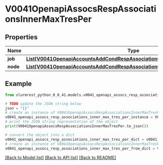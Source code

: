 # V0041OpenapiAssocsRespAssociationsInnerMaxTresPer


## Properties

Name | Type | Description | Notes
------------ | ------------- | ------------- | -------------
**job** | [**List[V0041OpenapiAccountsAddCondRespAssociationConditionAssociationGrptresInner]**](V0041OpenapiAccountsAddCondRespAssociationConditionAssociationGrptresInner.md) | MaxTRESPerJob | [optional] 
**node** | [**List[V0041OpenapiAccountsAddCondRespAssociationConditionAssociationGrptresInner]**](V0041OpenapiAccountsAddCondRespAssociationConditionAssociationGrptresInner.md) | MaxTRESPerNode | [optional] 

## Example

```python
from slurmrest_python_0_0_41.models.v0041_openapi_assocs_resp_associations_inner_max_tres_per import V0041OpenapiAssocsRespAssociationsInnerMaxTresPer

# TODO update the JSON string below
json = "{}"
# create an instance of V0041OpenapiAssocsRespAssociationsInnerMaxTresPer from a JSON string
v0041_openapi_assocs_resp_associations_inner_max_tres_per_instance = V0041OpenapiAssocsRespAssociationsInnerMaxTresPer.from_json(json)
# print the JSON string representation of the object
print(V0041OpenapiAssocsRespAssociationsInnerMaxTresPer.to_json())

# convert the object into a dict
v0041_openapi_assocs_resp_associations_inner_max_tres_per_dict = v0041_openapi_assocs_resp_associations_inner_max_tres_per_instance.to_dict()
# create an instance of V0041OpenapiAssocsRespAssociationsInnerMaxTresPer from a dict
v0041_openapi_assocs_resp_associations_inner_max_tres_per_from_dict = V0041OpenapiAssocsRespAssociationsInnerMaxTresPer.from_dict(v0041_openapi_assocs_resp_associations_inner_max_tres_per_dict)
```
[[Back to Model list]](../README.md#documentation-for-models) [[Back to API list]](../README.md#documentation-for-api-endpoints) [[Back to README]](../README.md)


